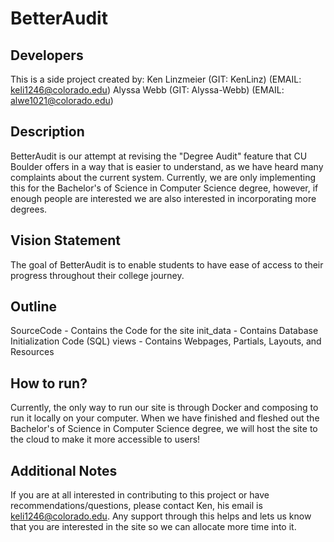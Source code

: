 # BetterAudit

## Developers

This is a side project created by:
Ken Linzmeier (GIT: KenLinz) (EMAIL: keli1246@colorado.edu)
Alyssa Webb (GIT: Alyssa-Webb) (EMAIL: alwe1021@colorado.edu)

## Description

BetterAudit is our attempt at revising the "Degree Audit" feature that CU Boulder offers in a way that is easier to understand, as we have heard many complaints about the current system. Currently, we are only implementing this for the Bachelor's of Science in Computer Science degree, however, if enough people are interested we are also interested in incorporating more degrees.

## Vision Statement

The goal of BetterAudit is to enable students to have ease of access to their progress throughout their college journey. 

## Outline

SourceCode - Contains the Code for the site
    init_data - Contains Database Initialization Code (SQL)
    views - Contains Webpages, Partials, Layouts, and Resources

## How to run?

Currently, the only way to run our site is through Docker and composing to run it locally on your computer. When we have finished and fleshed out the Bachelor's of Science in Computer Science degree, we will host the site to the cloud to make it more accessible to users!

## Additional Notes

If you are at all interested in contributing to this project or have recommendations/questions, please contact Ken, his email is keli1246@colorado.edu. Any support through this helps and lets us know that you are interested in the site so we can allocate more time into it.